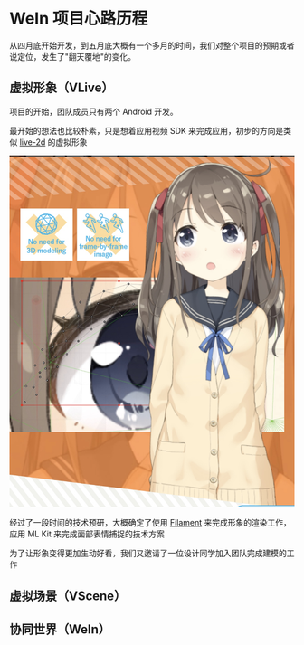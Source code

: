 # WeIn 项目心路历程

从四月底开始开发，到五月底大概有一个多月的时间，我们对整个项目的预期或者说定位，发生了"翻天覆地"的变化。

## 虚拟形象（VLive）

项目的开始，团队成员只有两个 Android 开发。

最开始的想法也比较朴素，只是想着应用视频 SDK 来完成应用，初步的方向是类似 [live-2d](https://www.live2d.com/en/) 的虚拟形象

![live2d](image/live2d.jpg)

经过了一段时间的技术预研，大概确定了使用 [Filament](https://github.com/google/filament) 来完成形象的渲染工作，应用 ML Kit 来完成面部表情捕捉的技术方案

为了让形象变得更加生动好看，我们又邀请了一位设计同学加入团队完成建模的工作

## 虚拟场景（VScene）

## 协同世界（WeIn）